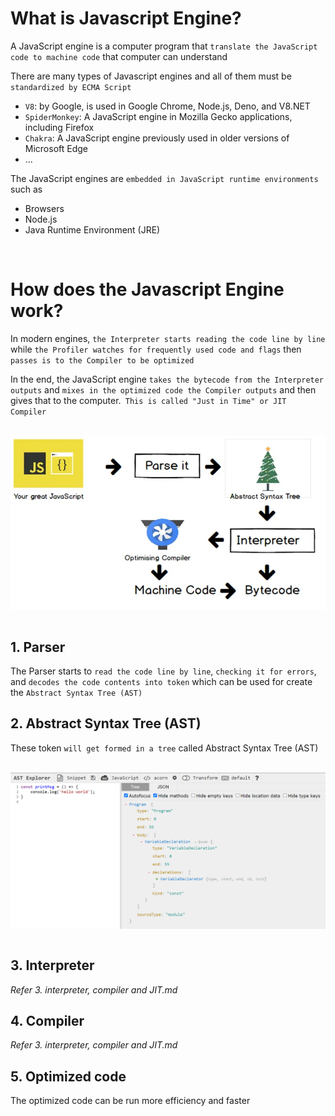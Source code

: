 # What is Javascript Engine?

A JavaScript engine is a computer program that `translate the JavaScript code to machine code` that computer can understand

There are many types of Javascript engines and all of them must be `standardized by ECMA Script`

- `V8`: by Google, is used in Google Chrome, Node.js, Deno, and V8.NET
- `SpiderMonkey`: A JavaScript engine in Mozilla Gecko applications, including Firefox
- `Chakra`: A JavaScript engine previously used in older versions of Microsoft Edge
- ...

The JavaScript engines are `embedded in JavaScript runtime environments` such as

- Browsers
- Node.js
- Java Runtime Environment (JRE)

<br>

# How does the Javascript Engine work?

In modern engines, `the Interpreter starts reading the code line by line` while `the Profiler watches for frequently used code and flags` then `passes is to the Compiler to be optimized`

In the end, the JavaScript engine `takes the bytecode from the Interpreter outputs` and `mixes in the optimized code the Compiler outputs` and then gives that to the computer.` This is called "Just in Time" or JIT Compiler`

<br>
<img src="./Assets/javascript-engine.png" width="700" style="display: block; margin: 0 auto" />
<br>

## 1. Parser

The Parser starts to `read the code line by line`, `checking it for errors`, and `decodes the code contents into token` which can be used for create the `Abstract Syntax Tree (AST)`

## 2. Abstract Syntax Tree (AST)

These token `will get formed in a tree` called Abstract Syntax Tree (AST)

<br>
<img src="./Assets/ast.png" width="700" style="display: block; margin: 0 auto" />
<br>

## 3. Interpreter

_Refer 3. interpreter, compiler and JIT.md_

## 4. Compiler

_Refer 3. interpreter, compiler and JIT.md_

## 5. Optimized code

The optimized code can be run more efficiency and faster
